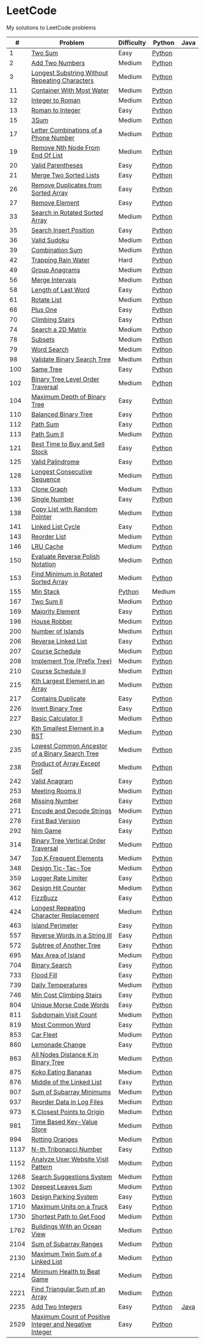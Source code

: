 # LeetCode
My solutions to LeetCode problems

| # | Problem | Difficulty | Python | Java |
|---| ------- | ---------- | ------ | ---- |
| 1 | [Two Sum](https://leetcode.com/problems/two-sum) | Easy | [Python](https://github.com/kmawhinney/leetcode/blob/main/solutions/python/two_sum.py) |
| 2 | [Add Two Numbers](https://leetcode.com/problems/add-two-numbers/description/) | Medium | [Python](https://github.com/kmawhinney/leetcode/blob/main/solutions/python/add_two_numbers.py)
| 3 | [Longest Substring Without Repeating Characters](https://leetcode.com/problems/longest-substring-without-repeating-characters/) | Medium | [Python](https://github.com/kmawhinney/leetcode/blob/main/solutions/python/longest_substring_without_repeating_characters.py) |
| 11 | [Container With Most Water](https://leetcode.com/problems/container-with-most-water/) | Medium | [Python](https://github.com/kmawhinney/leetcode/blob/main/solutions/python/container_with_most_water.py) |
| 12 | [Integer to Roman](https://leetcode.com/problems/integer-to-roman/) | Medium | [Python](https://github.com/kmawhinney/leetcode/blob/main/solutions/python/integer_to_roman.py) |
| 13 | [Roman to Integer](https://leetcode.com/problems/roman-to-integer/) | Easy | [Python](https://github.com/kmawhinney/leetcode/blob/main/solutions/python/roman_to_integer.py) |
| 15 | [3Sum](https://leetcode.com/problems/3sum/) | Medium | [Python](https://github.com/kmawhinney/leetcode/blob/main/solutions/python/3sum.py) |
| 17 | [Letter Combinations of a Phone Number](https://leetcode.com/problems/letter-combinations-of-a-phone-number/) | Medium | [Python](https://github.com/kmawhinney/leetcode/blob/main/solutions/python/letter_combinations_of_a_phone_number.py) |
| 19 | [Remove Nth Node From End Of List](https://leetcode.com/problems/remove-nth-node-from-end-of-list/) | Medium | [Python](https://github.com/kmawhinney/leetcode/blob/main/solutions/python/remove_nth_node_from_end_of_list.py) |
| 20 | [Valid Parentheses](https://leetcode.com/problems/valid-parentheses/) | Easy | [Python](https://github.com/kmawhinney/leetcode/blob/main/solutions/python/valid_parentheses.py) |
| 21 | [Merge Two Sorted Lists](https://leetcode.com/problems/merge-two-sorted-lists/) | Easy | [Python](https://github.com/kmawhinney/leetcode/blob/main/solutions/python/merge_two_sorted_lists.py) |
| 26 | [Remove Duplicates from Sorted Array](https://leetcode.com/problems/remove-duplicates-from-sorted-array/) | Easy | [Python](https://github.com/kmawhinney/leetcode/blob/main/solutions/python/remove_duplicates_from_sorted_array.py) |
| 27 | [Remove Element](https://leetcode.com/problems/remove-element/) | Easy | [Python](https://github.com/kmawhinney/leetcode/blob/main/solutions/python/remove_element.py) |
| 33 | [Search in Rotated Sorted Array](https://leetcode.com/problems/search-in-rotated-sorted-array/) | Medium | [Python](https://github.com/kmawhinney/leetcode/blob/main/solutions/python/search_in_rotated_sorted_array.py) |
| 35 | [Search Insert Position](https://leetcode.com/problems/search-insert-position/) | Easy | [Python](https://github.com/kmawhinney/leetcode/blob/main/solutions/python/search_insert_position.py) |
| 36 | [Valid Sudoku](https://leetcode.com/problems/valid-sudoku/) | Medium | [Python](https://github.com/kmawhinney/leetcode/blob/main/solutions/python/valid_sudoku.py) |
| 39 | [Combination Sum](https://leetcode.com/problems/combination-sum/description/) | Medium | [Python](https://github.com/kmawhinney/leetcode/blob/main/solutions/python/combination_sum.py) |
| 42 | [Trapping Rain Water](https://leetcode.com/problems/trapping-rain-water/) | Hard | [Python](https://github.com/kmawhinney/leetcode/blob/main/solutions/python/trapping_rain_water.py) |
| 49 | [Group Anagrams](https://leetcode.com/problems/group-anagrams/) | Medium | [Python](https://github.com/kmawhinney/leetcode/blob/main/solutions/python/group_anagrams.py) |
| 56 | [Merge Intervals](https://leetcode.com/problems/merge-intervals/) | Medium | [Python](https://github.com/kmawhinney/leetcode/blob/main/solutions/python/merge_intervals.py) |
| 58 | [Length of Last Word](https://leetcode.com/problems/length-of-last-word/) | Easy | [Python](https://github.com/kmawhinney/leetcode/blob/main/solutions/python/length_of_last_word.py) |
| 61 | [Rotate List](https://leetcode.com/problems/rotate-list/description/) | Medium | [Python](https://github.com/kmawhinney/leetcode/blob/main/solutions/python/rotate_list.py) |
| 66 | [Plus One](https://leetcode.com/problems/plus-one/) | Easy | [Python](https://github.com/kmawhinney/leetcode/blob/main/solutions/python/plus_one.py) |
| 70 | [Climbing Stairs](https://leetcode.com/problems/climbing-stairs/) | Easy | [Python](https://github.com/kmawhinney/leetcode/blob/main/solutions/python/climbing_stairs.py) |
| 74 | [Search a 2D Matrix](https://leetcode.com/problems/search-a-2d-matrix/) | Medium | [Python](https://github.com/kmawhinney/leetcode/blob/main/solutions/python/search_a_2d_matrix.py) |
| 78 | [Subsets](https://leetcode.com/problems/subsets/) | Medium | [Python](https://github.com/kmawhinney/leetcode/blob/main/solutions/python/subsets.py) |
| 79 | [Word Search](https://leetcode.com/problems/word-search/description/) | Medium | [Python](https://github.com/kmawhinney/leetcode/blob/main/solutions/python/word_search.py) |
| 98 | [Validate Binary Search Tree](https://leetcode.com/problems/validate-binary-search-tree/description/) | Medium | [Python](https://github.com/kmawhinney/leetcode/blob/main/solutions/python/validate_binary_search_tree.py) |
| 100 | [Same Tree](https://leetcode.com/problems/same-tree/) | Easy | [Python](https://github.com/kmawhinney/leetcode/blob/main/solutions/python/same_tree.py) |
| 102 | [Binary Tree Level Order Traversal](https://leetcode.com/problems/binary-tree-level-order-traversal/description/) | Medium | [Python](https://github.com/kmawhinney/leetcode/blob/main/solutions/python/binary_tree_level_order_traversal.py) |
| 104 | [Maximum Depth of Binary Tree](https://leetcode.com/problems/maximum-depth-of-binary-tree/) | Easy | [Python](https://github.com/kmawhinney/leetcode/blob/main/solutions/python/maximum_depth_of_binary_tree.py) |
| 110 | [Balanced Binary Tree](https://leetcode.com/problems/balanced-binary-tree/) | Easy | [Python](https://github.com/kmawhinney/leetcode/blob/main/solutions/python/balanced_binary_tree.py) |
| 112 | [Path Sum](https://leetcode.com/problems/path-sum/) | Easy | [Python](https://github.com/kmawhinney/leetcode/blob/main/solutions/python/path_sum.py) |
| 113 | [Path Sum II](https://leetcode.com/problems/path-sum-ii/) | Medium | [Python](https://github.com/kmawhinney/leetcode/blob/main/solutions/python/path_sum_II.py) |
| 121 | [Best Time to Buy and Sell Stock](https://leetcode.com/problems/best-time-to-buy-and-sell-stock/) | Easy | [Python](https://github.com/kmawhinney/leetcode/blob/main/solutions/python/best_time_to_buy_and_sell_stock.py) |
| 125 | [Valid Palindrome](https://leetcode.com/problems/valid-palindrome/) | Easy | [Python](https://github.com/kmawhinney/leetcode/blob/main/solutions/python/valid_palindrome.py) |
| 128 | [Longest Consecutive Sequence](https://leetcode.com/problems/longest-consecutive-sequence/) | Medium | [Python](https://github.com/kmawhinney/leetcode/blob/main/solutions/python/longest_consecutive_sequence.py) |
| 133 | [Clone Graph](https://leetcode.com/problems/clone-graph/) | Medium | [Python](https://github.com/kmawhinney/leetcode/blob/main/solutions/python/clone_graph.py) |
| 136 | [Single Number](https://leetcode.com/problems/single-number/) | Easy | [Python](https://github.com/kmawhinney/leetcode/blob/main/solutions/python/single_number.py) |
| 138 | [Copy List with Random Pointer](https://leetcode.com/problems/copy-list-with-random-pointer/) | Medium | [Python](https://github.com/kmawhinney/leetcode/blob/main/solutions/python/copy_list_with_random_pointer.py) |
| 141 | [Linked List Cycle](https://leetcode.com/problems/linked-list-cycle/) | Easy | [Python](https://github.com/kmawhinney/leetcode/blob/main/solutions/python/linked_list_cycle.py) |
| 143 | [Reorder List](https://leetcode.com/problems/reorder-list/) | Medium | [Python](https://github.com/kmawhinney/leetcode/blob/main/solutions/python/reorder_list.py) |
| 146 | [LRU Cache](https://leetcode.com/problems/lru-cache/) | Medium | [Python](https://github.com/kmawhinney/leetcode/blob/main/solutions/python/lru_cache.py) |
| 150 | [Evaluate Reverse Polish Notation](https://leetcode.com/problems/evaluate-reverse-polish-notation/) | Medium | [Python](https://github.com/kmawhinney/leetcode/blob/main/solutions/python/evaluate_reverse_polish_notation.py) |
| 153 | [Find Minimum in Rotated Sorted Array](https://leetcode.com/problems/find-minimum-in-rotated-sorted-array/) | Medium | [Python](https://github.com/kmawhinney/leetcode/blob/main/solutions/python/find_minimum_in_rotated_sorted_array.py) |
| 155 | [Min Stack](https://leetcode.com/problems/min-stack/) | [Python](https://github.com/kmawhinney/leetcode/blob/main/solutions/python/min_stack.py) | Medium |
| 167 | [Two Sum II](https://leetcode.com/problems/two-sum-ii-input-array-is-sorted/) | Medium | [Python](https://github.com/kmawhinney/leetcode/blob/main/solutions/python/two_sum_II.py) |
| 169 | [Majority Element](https://leetcode.com/problems/majority-element/) | Easy | [Python](https://github.com/kmawhinney/leetcode/blob/main/solutions/python/majority_element.py) |
| 198 | [House Robber](https://leetcode.com/problems/house-robber/) | Medium | [Python](https://github.com/kmawhinney/leetcode/blob/main/solutions/python/house_robber.py) |
| 200 | [Number of Islands](https://leetcode.com/problems/number-of-islands/) | Medium | [Python](https://github.com/kmawhinney/leetcode/blob/main/solutions/python/number_of_islands.py) |
| 206 | [Reverse Linked List](https://leetcode.com/problems/reverse-linked-list/) | Easy | [Python](https://github.com/kmawhinney/leetcode/blob/main/solutions/python/reverse_linked_list.py) |
| 207 | [Course Schedule](https://leetcode.com/problems/course-schedule/) | Medium | [Python](https://github.com/kmawhinney/leetcode/blob/main/solutions/python/course_schedule.py) |
| 208 | [Implement Trie (Prefix Tree)](https://leetcode.com/problems/implement-trie-prefix-tree/) | Medium | [Python](https://github.com/kmawhinney/leetcode/blob/main/solutions/python/implement_trie.py) |
| 210 | [Course Schedule II](https://leetcode.com/problems/course-schedule-ii/) | Medium | [Python](https://github.com/kmawhinney/leetcode/blob/main/solutions/python/course_schedule_II.py) |
| 215 | [Kth Largest Element in an Array](https://leetcode.com/problems/kth-largest-element-in-an-array/description/) | Medium | [Python](https://github.com/kmawhinney/leetcode/blob/main/solutions/python/kth_largest_element_in_an_array.py) |
| 217 | [Contains Duplicate](https://leetcode.com/problems/contains-duplicate/) | Easy | [Python](https://github.com/kmawhinney/leetcode/blob/main/solutions/python/contains_duplicate.py) |
| 226 | [Invert Binary Tree](https://leetcode.com/problems/invert-binary-tree/) | Easy | [Python](https://github.com/kmawhinney/leetcode/blob/main/solutions/python/invert_binary_tree.py) |
| 227 | [Basic Calculator II](https://leetcode.com/problems/basic-calculator-ii/) | Medium | [Python](https://github.com/kmawhinney/leetcode/blob/main/solutions/python/basic_calculator_II.py) |
| 230 | [Kth Smallest Element in a BST](https://leetcode.com/problems/kth-smallest-element-in-a-bst/description/) | Medium | [Python](https://github.com/kmawhinney/leetcode/blob/main/solutions/python/kth_smallest_element_in_a_bst.py) |
| 235 | [Lowest Common Ancestor of a Binary Search Tree](https://leetcode.com/problems/lowest-common-ancestor-of-a-binary-search-tree/description/) | Medium | [Python](https://github.com/kmawhinney/leetcode/blob/main/solutions/python/lowest_common_ancestor_of_a_binary_search_tree.py) |
| 238 | [Product of Array Except Self](https://leetcode.com/problems/product-of-array-except-self/) | Medium | [Python](https://github.com/kmawhinney/leetcode/blob/main/solutions/python/product_of_array_except_self.py) |
| 242 | [Valid Anagram](https://leetcode.com/problems/valid-anagram/) | Easy | [Python](https://github.com/kmawhinney/leetcode/blob/main/solutions/python/valid_anagram.py) |
| 253 | [Meeting Rooms II](https://leetcode.com/problems/meeting-rooms-ii/) | Medium | [Python](https://github.com/kmawhinney/leetcode/blob/main/solutions/python/meeting_rooms_II.py) |
| 268 | [Missing Number](https://leetcode.com/problems/missing-number/) | Easy | [Python](https://github.com/kmawhinney/leetcode/blob/main/solutions/python/missing_number.py) |
| 271 | [Encode and Decode Strings](https://leetcode.com/problems/encode-and-decode-strings/) | Medium | [Python](https://github.com/kmawhinney/leetcode/blob/main/solutions/python/encode_and_decode_strings.py) |
| 278 | [First Bad Version](https://leetcode.com/problems/first-bad-version/) | Easy | [Python](https://github.com/kmawhinney/leetcode/blob/main/solutions/python/first_bad_version.py) |
| 292 | [Nim Game](https://leetcode.com/problems/nim-game/) | Easy | [Python](https://github.com/kmawhinney/leetcode/blob/main/solutions/python/nim_game.py) |
| 314 | [Binary Tree Vertical Order Traversal](https://leetcode.com/problems/binary-tree-vertical-order-traversal/) | Medium | [Python](https://github.com/kmawhinney/leetcode/blob/main/solutions/python/binary_tree_vertical_order_traversal.py) |
| 347 | [Top K Frequent Elements](https://leetcode.com/problems/top-k-frequent-elements/) | Medium | [Python](https://github.com/kmawhinney/leetcode/blob/main/solutions/python/top_k_frequent_elements.py) |
| 348 | [Design Tic-Tac-Toe](https://leetcode.com/problems/design-tic-tac-toe/) | Medium | [Python](https://github.com/kmawhinney/leetcode/blob/main/solutions/python/design_tic-tac-toe.py) |
| 359 | [Logger Rate Limiter](https://leetcode.com/problems/logger-rate-limiter/description/) | Easy | [Python](https://github.com/kmawhinney/leetcode/blob/main/solutions/python/logger_rate_limiter.py) |
| 362 | [Design Hit Counter](https://leetcode.com/problems/design-hit-counter/description/) | Medium | [Python](https://github.com/kmawhinney/leetcode/blob/main/solutions/python/design_hit_counter.py) |
| 412 | [FizzBuzz](https://leetcode.com/problems/fizz-buzz/) | Easy | [Python](https://github.com/kmawhinney/leetcode/blob/main/solutions/python/fizzbuzz.py) |
| 424 | [Longest Repeating Character Replacement](https://leetcode.com/problems/longest-repeating-character-replacement/) | Medium | [Python](https://github.com/kmawhinney/leetcode/blob/main/solutions/python/longest_repeating_character_replacement.py) |
| 463 | [Island Perimeter](https://leetcode.com/problems/island-perimeter/) | Easy | [Python](https://github.com/kmawhinney/leetcode/blob/main/solutions/python/island_perimeter.py) |
| 557 | [Reverse Words in a String III](https://leetcode.com/problems/reverse-words-in-a-string-iii/) | Easy | [Python](https://github.com/kmawhinney/leetcode/blob/main/solutions/python/reverse_words_in_a_string_III.py) |
| 572 | [Subtree of Another Tree](https://leetcode.com/problems/subtree-of-another-tree/) | Easy | [Python](https://github.com/kmawhinney/leetcode/blob/main/solutions/python/subtree_of_another_tree.py) |
| 695 | [Max Area of Island](https://leetcode.com/problems/max-area-of-island/) | Medium | [Python](https://github.com/kmawhinney/leetcode/blob/main/solutions/python/max_area_of_island.py) |
| 704 | [Binary Search](https://leetcode.com/problems/binary-search/) | Easy | [Python](https://github.com/kmawhinney/leetcode/blob/main/solutions/python/binary_search.py) |
| 733 | [Flood Fill](https://leetcode.com/problems/flood-fill/) | Easy | [Python](https://github.com/kmawhinney/leetcode/blob/main/solutions/python/flood_fill.py) |
| 739 | [Daily Temperatures](https://leetcode.com/problems/daily-temperatures/) | Medium | [Python](https://github.com/kmawhinney/leetcode/blob/main/solutions/python/daily_temperatures.py) |
| 746 | [Min Cost Climbing Stairs](https://leetcode.com/problems/min-cost-climbing-stairs/) | Easy | [Python](https://github.com/kmawhinney/leetcode/blob/main/solutions/python/min_cost_climbing_stairs.py) |
| 804 | [Unique Morse Code Words](https://leetcode.com/problems/unique-morse-code-words/) | Easy | [Python](https://github.com/kmawhinney/leetcode/blob/main/solutions/python/unique_morse_code_words.py) |
| 811 | [Subdomain Visit Count](https://leetcode.com/problems/subdomain-visit-count/) | Medium | [Python](https://github.com/kmawhinney/leetcode/blob/main/solutions/python/subdomain_visit_count.py) |
| 819 | [Most Common Word](https://leetcode.com/problems/most-common-word/) | Easy | [Python](https://github.com/kmawhinney/leetcode/blob/main/solutions/python/most_common_word.py) |
| 853 | [Car Fleet](https://leetcode.com/problems/car-fleet) | Medium | [Python](https://github.com/kmawhinney/leetcode/blob/main/solutions/python/car_fleet.py) |
| 860 | [Lemonade Change](https://leetcode.com/problems/lemonade-change/description/) | Easy | [Python](https://github.com/kmawhinney/leetcode/blob/main/solutions/python/lemonade_change.py) |
| 863 | [All Nodes Distance K in Binary Tree](https://leetcode.com/problems/all-nodes-distance-k-in-binary-tree/) | Medium | [Python](https://github.com/kmawhinney/leetcode/blob/main/solutions/python/all_nodes_distance_k_in_binary_tree.py) |
| 875 | [Koko Eating Bananas](https://leetcode.com/problems/koko-eating-bananas/) | Medium | [Python](https://github.com/kmawhinney/leetcode/blob/main/solutions/python/koko_eating_bananas.py) |
| 876 | [Middle of the Linked List](https://leetcode.com/problems/middle-of-the-linked-list/description/) | Easy | [Python](https://github.com/kmawhinney/leetcode/blob/main/solutions/python/middle_of_the_linked_list.py) |
| 907 | [Sum of Subarray Minimums](https://leetcode.com/problems/sum-of-subarray-minimums/) | Medium | [Python](https://github.com/kmawhinney/leetcode/blob/main/solutions/python/sum_of_subarray_minimums.py) |
| 937 | [Reorder Data in Log Files](https://leetcode.com/problems/reorder-data-in-log-files/) | Medium | [Python](https://github.com/kmawhinney/leetcode/blob/main/solutions/python/reorder_data_in_log_files.py) |
| 973 | [K Closest Points to Origin](https://leetcode.com/problems/k-closest-points-to-origin/) | Medium | [Python](https://github.com/kmawhinney/leetcode/blob/main/solutions/python/k_closest_points_to_origin.py) |
| 981 | [Time Based Key-Value Store](https://leetcode.com/problems/time-based-key-value-store/) | Medium |  [Python](https://github.com/kmawhinney/leetcode/blob/main/solutions/python/time_based_key-value_store.py) |
| 994 | [Rotting Oranges](https://leetcode.com/problems/rotting-oranges/) | Medium | [Python](https://github.com/kmawhinney/leetcode/blob/main/solutions/python/rotting_oranges.py) |
| 1137 | [N-th Tribonacci Number](https://leetcode.com/problems/n-th-tribonacci-number/) | Easy | [Python](https://github.com/kmawhinney/leetcode/blob/main/solutions/python/n-th_tribonacci_number.py) |
| 1152 | [Analyze User Website Visit Pattern](https://leetcode.com/problems/analyze-user-website-visit-pattern/) | Medium | [Python](https://github.com/kmawhinney/leetcode/blob/main/solutions/python/analyze_user_website_visit_pattern.py) |
| 1268 | [Search Suggestions System](https://leetcode.com/problems/search-suggestions-system/) | Medium | [Python](https://github.com/kmawhinney/leetcode/blob/main/solutions/python/search_suggestions_system.py) |
| 1302 | [Deepest Leaves Sum](https://leetcode.com/problems/deepest-leaves-sum/) | Medium | [Python](https://github.com/kmawhinney/leetcode/blob/main/solutions/python/deepest_leaves_sum.py) |
| 1603 | [Design Parking System](https://leetcode.com/problems/design-parking-system/) | Easy | [Python](https://github.com/kmawhinney/leetcode/blob/main/solutions/python/design_parking_system.py) |
| 1710 | [Maximum Units on a Truck](https://leetcode.com/problems/maximum-units-on-a-truck/) | Easy | [Python](https://github.com/kmawhinney/leetcode/blob/main/solutions/python/maximum_units_on_a_truck.py) |
| 1730 | [Shortest Path to Get Food](https://leetcode.com/problems/shortest-path-to-get-food/) | Medium | [Python](https://github.com/kmawhinney/leetcode/blob/main/solutions/python/shortest_path_to_get_food.py) |
| 1762 | [Buildings With an Ocean View](https://leetcode.com/problems/buildings-with-an-ocean-view/description/) | Medium | [Python](https://github.com/kmawhinney/leetcode/blob/main/solutions/python/buildings_with_an_ocean_view.py) |
| 2104 | [Sum of Subarray Ranges](https://leetcode.com/problems/sum-of-subarray-ranges/) | Medium | [Python](https://github.com/kmawhinney/leetcode/blob/main/solutions/python/sum_of_subarray_ranges.py) |
| 2130 | [Maximum Twin Sum of a Linked List](https://leetcode.com/problems/maximum-twin-sum-of-a-linked-list/) | Medium | [Python](https://github.com/kmawhinney/leetcode/blob/main/solutions/python/maximum_twin_sum_of_a_linked_list.py) |
| 2214 | [Minimum Health to Beat Game](https://leetcode.com/problems/minimum-health-to-beat-game) | Medium | [Python](https://github.com/kmawhinney/leetcode/blob/main/solutions/python/minimum_health_to_beat_game.py) |
| 2221 | [Find Triangular Sum of an Array](https://leetcode.com/problems/find-triangular-sum-of-an-array/) | Medium | [Python](https://github.com/kmawhinney/leetcode/blob/main/solutions/python/find_triangular_sum_of_an_array.py) |
| 2235 | [Add Two Integers](https://leetcode.com/problems/add-two-integers/) | Easy | [Python](https://github.com/kmawhinney/leetcode/blob/main/solutions/python/add_two_integers.py) | [Java](https://github.com/kmawhinney/leetcode/blob/main/solutions/java/addTwoIntegers.java) |
| 2529 | [Maximum Count of Positive Integer and Negative Integer](https://leetcode.com/contest/weekly-contest-327/problems/maximum-count-of-positive-integer-and-negative-integer/) | Easy | [Python](https://github.com/kmawhinney/leetcode/blob/main/solutions/python/maximum_count_of_positive_integer_and_negative_integer.py) |

